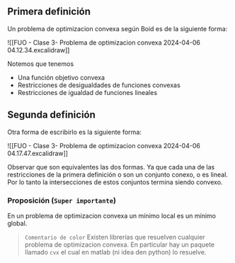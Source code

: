 
## Primera definición

Un problema de optimizacion convexa según Boid es de la siguiente forma: 

![[FUO - Clase 3- Problema de optimizacion convexa 2024-04-06 04.12.34.excalidraw]]

Notemos que tenemos 
- Una función objetivo convexa
- Restricciones de desigualdades de funciones convexas
- Restricciones de igualdad de funciones lineales


## Segunda definición
Otra forma de escribirlo es la siguiente forma: 

![[FUO - Clase 3- Problema de optimizacion convexa 2024-04-06 04.17.47.excalidraw]]

Observar que son equivalentes las dos formas. Ya que cada una de las restricciones de la primera definición o son un conjunto conexo, o es lineal. Por lo tanto la intersecciones de estos conjuntos termina siendo convexo.


### Proposición (`Super importante`)
En un problema de optimizacion convexa un mínimo local es un mínimo global.

> `Comentario de color`
> Existen librerías que resuelven cualquier problema de optimizacion convexa. En particular hay un paquete llamado `cvx` el cual en matlab (ni idea den python) lo resuelve. 